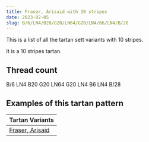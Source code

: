 ```yaml
---
title: Fraser, Arisaid with 10 stripes
date: 2023-02-05
slug: B/6/LN4/B20/G20/LN64/G20/LN4/B6/LN4/B/28
---
```

This is a list of all the tartan sett variants with 10 stripes.

It is a 10 stripes tartan.


## Thread count
B/6 LN4 B20 G20 LN64 G20 LN4 B6 LN4 B/28

## Examples of this tartan pattern

| Tartan Variants |
|---------------|
| [Fraser, Arisaid](/variants/b/6/ln4/b20/g20/ln64/g20/ln4/b6/ln4/b/28-b304080-g008000-lne0e0e0)||
